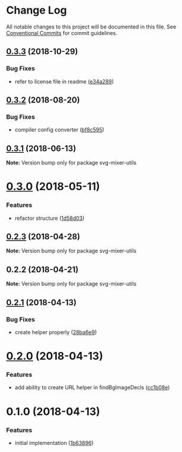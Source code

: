 # Change Log

All notable changes to this project will be documented in this file.
See [Conventional Commits](https://conventionalcommits.org) for commit guidelines.

<a name="0.3.3"></a>
## [0.3.3](https://github.com/kisenka/svg-mixer/packages/svg-mixer-utils/compare/svg-mixer-utils@0.3.2...svg-mixer-utils@0.3.3) (2018-10-29)


### Bug Fixes

* refer to license file in readme ([e34a289](https://github.com/kisenka/svg-mixer/packages/svg-mixer-utils/commit/e34a289))




<a name="0.3.2"></a>
## [0.3.2](https://github.com/kisenka/svg-mixer/packages/svg-mixer-utils/compare/svg-mixer-utils@0.3.1...svg-mixer-utils@0.3.2) (2018-08-20)


### Bug Fixes

* compiler config converter ([bf8c595](https://github.com/kisenka/svg-mixer/packages/svg-mixer-utils/commit/bf8c595))




<a name="0.3.1"></a>
## [0.3.1](https://github.com/kisenka/svg-mixer/packages/svg-mixer-utils/compare/svg-mixer-utils@0.3.0...svg-mixer-utils@0.3.1) (2018-06-13)




**Note:** Version bump only for package svg-mixer-utils

<a name="0.3.0"></a>
# [0.3.0](https://github.com/kisenka/svg-mixer/packages/svg-mixer-utils/compare/svg-mixer-utils@0.2.3...svg-mixer-utils@0.3.0) (2018-05-11)


### Features

* refactor structure ([1d58d03](https://github.com/kisenka/svg-mixer/packages/svg-mixer-utils/commit/1d58d03))




<a name="0.2.3"></a>
## [0.2.3](https://github.com/kisenka/svg-mixer/packages/svg-mixer-utils/compare/svg-mixer-utils@0.2.2...svg-mixer-utils@0.2.3) (2018-04-28)




**Note:** Version bump only for package svg-mixer-utils

<a name="0.2.2"></a>
## 0.2.2 (2018-04-21)




**Note:** Version bump only for package svg-mixer-utils

<a name="0.2.1"></a>
## [0.2.1](https://github.com/kisenka/svg-baker/packages/svg-baker-utils/compare/svg-baker-utils@0.2.0...svg-baker-utils@0.2.1) (2018-04-13)


### Bug Fixes

* create helper properly ([28ba6e9](https://github.com/kisenka/svg-baker/packages/svg-baker-utils/commit/28ba6e9))




<a name="0.2.0"></a>
# [0.2.0](https://github.com/kisenka/svg-baker/packages/svg-baker-utils/compare/svg-baker-utils@0.1.0...svg-baker-utils@0.2.0) (2018-04-13)


### Features

* add ability to create URL helper in findBgImageDecls ([cc1b08e](https://github.com/kisenka/svg-baker/packages/svg-baker-utils/commit/cc1b08e))




<a name="0.1.0"></a>
# 0.1.0 (2018-04-13)


### Features

* initial implementation ([1b63896](https://github.com/kisenka/svg-baker/packages/svg-baker-utils/commit/1b63896))
